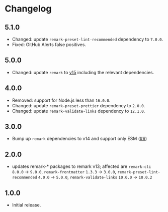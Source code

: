 # Changelog

## 5.1.0

- Changed: update `remark-preset-lint-recommended` dependency to `7.0.0`.
- Fixed: GitHub Alerts false positives.

## 5.0.0

- Changed: update `remark` to [v15](https://github.com/remarkjs/remark/releases/tag/15.0.0) including the relevant dependencies.

## 4.0.0

- Removed: support for Node.js less than `16.0.0`.
- Changed: update `remark-preset-prettier` dependency to `2.0.0`.
- Changed: update `remark-validate-links` dependency to `12.1.0`.

## 3.0.0

- Bump up `remark` dependencies to v14 and support only ESM ([#6](https://github.com/stylelint/remark-preset/pull/6))

## 2.0.0

- updates remark-\* packages to remark v13; affected are `remark-cli` `8.0.0` -> `9.0.0`, `remark-frontmatter` `1.3.3` -> `3.0.0`, `remark-preset-lint-recommended` `4.0.0` -> `5.0.0`, `remark-validate-links` `10.0.0` -> `10.0.2`

## 1.0.0

- Initial release.
